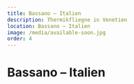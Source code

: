 ```yaml
---
title: Bassano – Italien
description: Thermikfliegne in Venetien
location: Bassano – Italien
image: /media/available-soon.jpg
order: 4
---
```


# Bassano – Italien 

